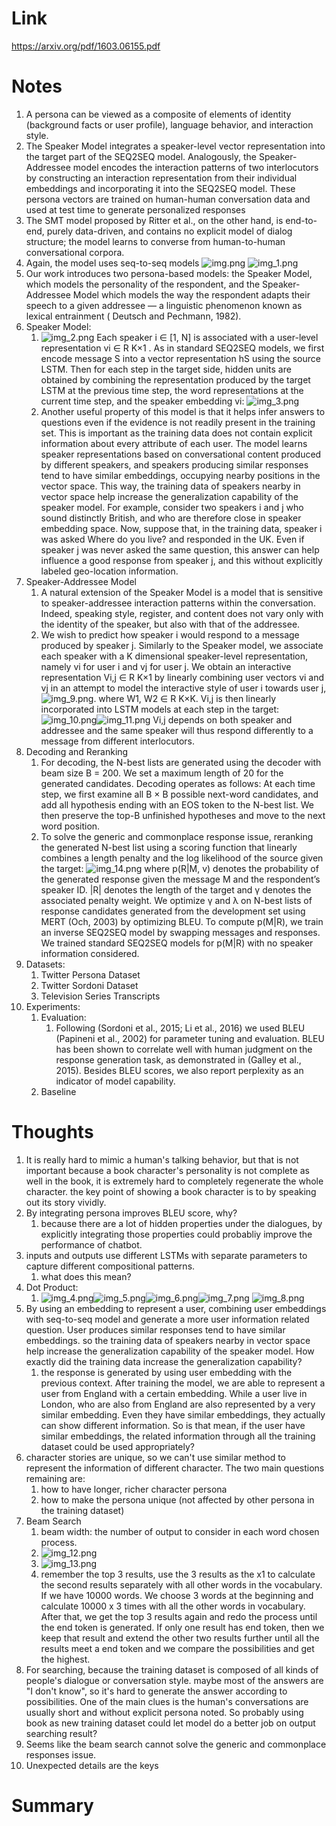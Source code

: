 Link
===============
<p>

https://arxiv.org/pdf/1603.06155.pdf

</p>


Notes
===============

1. A persona can be viewed as a composite of elements of identity (background facts or user profile), language behavior,
   and interaction style.
2. The Speaker Model integrates a speaker-level vector representation into the target part of the SEQ2SEQ model.
   Analogously, the Speaker-Addressee model encodes the interaction patterns of two interlocutors by constructing an
   interaction representation from their individual embeddings and incorporating it into the SEQ2SEQ model. These
   persona vectors are trained on human-human conversation data and used at test time to generate personalized responses
3. The SMT model proposed by Ritter et al., on the other hand, is end-to-end, purely data-driven, and contains no
   explicit model of dialog structure; the model learns to converse from human-to-human conversational corpora.
4. Again, the model uses seq-to-seq models
   ![img.png](img.png)
   ![img_1.png](img_1.png)
5. Our work introduces two persona-based models:
   the Speaker Model, which models the personality of the respondent, and the Speaker-Addressee Model which models the
   way the respondent adapts their speech to a given addressee — a linguistic phenomenon known as lexical entrainment (
   Deutsch and Pechmann, 1982).
6. Speaker Model:
    1. ![img_2.png](img_2.png) Each speaker i ∈ [1, N] is associated with a user-level representation vi ∈ R K×1 . As in
       standard SEQ2SEQ models, we first encode message S into a vector representation hS using the source LSTM. Then
       for each step in the target side, hidden units are obtained by combining the representation produced by the
       target LSTM at the previous time step, the word representations at the current time step, and the speaker
       embedding vi:
       ![img_3.png](img_3.png)
    2. Another useful property of this model is that it helps infer answers to questions even if the evidence is not
       readily present in the training set. This is important as the training data does not contain explicit information
       about every attribute of each user. The model learns speaker representations based on conversational content
       produced by different speakers, and speakers producing similar responses tend to have similar embeddings,
       occupying nearby positions in the vector space. This way, the training data of speakers nearby in vector space
       help increase the generalization capability of the speaker model. For example, consider two speakers i and j who
       sound distinctly British, and who are therefore close in speaker embedding space. Now, suppose that, in the
       training data, speaker i was asked Where do you live? and responded in the UK. Even if speaker j was never asked
       the same question, this answer can help influence a good response from speaker j, and this without explicitly
       labeled geo-location information.
7. Speaker-Addressee Model
    1. A natural extension of the Speaker Model is a model that is sensitive to speaker-addressee interaction patterns
       within the conversation. Indeed, speaking style, register, and content does not vary only with the identity of
       the speaker, but also with that of the addressee.
    2. We wish to predict how speaker i would respond to a message produced by speaker j. Similarly to the Speaker
       model, we associate each speaker with a K dimensional speaker-level representation, namely vi for user i and vj
       for user j. We obtain an interactive representation Vi,j ∈ R K×1 by linearly combining user vectors vi and vj in
       an attempt to model the interactive style of user i towards user j,![img_9.png](img_9.png). where W1, W2 ∈ R K×K.
       Vi,j is then linearly incorporated into LSTM models at each step in the target:
       ![img_10.png](img_10.png)![img_11.png](img_11.png)
       Vi,j depends on both speaker and addressee and the same speaker will thus respond differently to a message from
       different interlocutors.
8. Decoding and Reranking
    1. For decoding, the N-best lists are generated using the decoder with beam size B = 200. We set a maximum length of
       20 for the generated candidates. Decoding operates as follows: At each time step, we first examine all B × B
       possible next-word candidates, and add all hypothesis ending with an EOS token to the N-best list. We then
       preserve the top-B unfinished hypotheses and move to the next word position.
    2. To solve the generic and commonplace response issue, reranking the generated N-best list using a scoring function
       that linearly combines a length penalty and the log likelihood of the source given the target:
       ![img_14.png](img_14.png)
       where p(R|M, v) denotes the probability of the generated response given the message M and the respondent’s
       speaker ID. |R| denotes the length of the target and γ denotes the associated penalty weight. We optimize γ and λ
       on N-best lists of response candidates generated from the development set using MERT (Och, 2003) by optimizing
       BLEU. To compute p(M|R), we train an inverse SEQ2SEQ model by swapping messages and responses. We trained
       standard SEQ2SEQ models for p(M|R) with no speaker information considered.
9. Datasets:
    1. Twitter Persona Dataset
    2. Twitter Sordoni Dataset
    3. Television Series Transcripts
10. Experiments:
    1. Evaluation:
        1. Following (Sordoni et al., 2015; Li et al., 2016)
           we used BLEU (Papineni et al., 2002) for parameter tuning and evaluation. BLEU has been shown to correlate
           well with human judgment on the response generation task, as demonstrated in (Galley et al., 2015). Besides
           BLEU scores, we also report perplexity as an indicator of model capability.
    2. Baseline

Thoughts
===============

1. It is really hard to mimic a human's talking behavior, but that is not important because a book character's
   personality is not complete as well in the book, it is extremely hard to completely regenerate the whole character.
   the key point of showing a book character is to by speaking out its story vividly.
2. By integrating persona improves BLEU score, why?
    1. because there are a lot of hidden properties under the dialogues, by explicitly integrating those properties
       could probabliy improve the performance of chatbot.
3. inputs and outputs use different LSTMs with separate parameters to capture different compositional patterns.
    1. what does this mean?
4. Dot Product:
    1. ![img_4.png](img_4.png)![img_5.png](img_5.png)![img_6.png](img_6.png)![img_7.png](img_7.png)
       ![img_8.png](img_8.png)
5. By using an embedding to represent a user, combining user embeddings with seq-to-seq model and generate a more user
   information related question. User produces similar responses tend to have similar embeddings. so the training data
   of speakers nearby in vector space help increase the generalization capability of the speaker model. How exactly did
   the training data increase the generalization capability?
    1. the response is generated by using user embedding with the previous context. After training the model, we are
       able to represent a user from England with a certain embedding. While a user live in London, who are also from
       England are also represented by a very similar embedding. Even they have similar embeddings, they actually can
       show different information. So is that mean, if the user have similar embeddings, the related information through
       all the training dataset could be used appropriately?
6. character stories are unique, so we can't use similar method to represent the information of different character. The
   two main questions remaining are:
    1. how to have longer, richer character persona
    2. how to make the persona unique (not affected by other persona in the training dataset)
7. Beam Search
    1. beam width: the number of output to consider in each word chosen process.
    2. ![img_12.png](img_12.png)
    3. ![img_13.png](img_13.png)
    4. remember the top 3 results, use the 3 results as the x1 to calculate the second results separately with all other
       words in the vocabulary. If we have 10000 words. We choose 3 words at the beginning and calculate 10000 x 3 times
       with all the other words in vocabulary. After that, we get the top 3 results again and redo the process until the
       end token is generated. If only one result has end token, then we keep that result and extend the other two
       results further until all the results meet a end token and we compare the possibilities and get the highest.
8. For searching, because the training dataset is composed of all kinds of people's dialogue or conversation style.
   maybe most of the answers are "I don't know", so it's hard to generate the answer according to possibilities. One of
   the main clues is the human's conversations are usually short and without explicit persona noted. So probably using
   book as new training dataset could let model do a better job on output searching result?
9. Seems like the beam search cannot solve the generic and commonplace responses issue.
10. Unexpected details are the keys

Summary
===============
